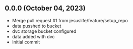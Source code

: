 ## 0.0.0 (October 04, 2023)
  - Merge pull request #1 from jesuslife/feature/setup_repo
  - data pusshed to bucket
  - dvc storage bucket configured
  - data added with dvc
  - Initial commit

